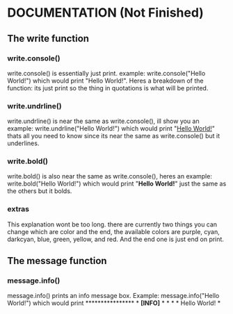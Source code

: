 # DOCUMENTATION (Not Finished)
## The write function
### write.console()
write.console() is essentially just print. example: write.console("Hello World!") which would print "Hello World!". Heres a breakdown of the function: its just print so the thing in quotations is what will be printed.

### write.undrline()
write.undrline() is near the same as write.console(), ill show you an example: write.undrline("Hello World!") which would print "<ins>Hello World!</ins>" thats all you need to know since its near the same as write.console() but it underlines.

### write.bold()
write.bold() is also near the same as write.console(), heres an example: write.bold("Hello World!") which would print "__Hello World!__" just the same as the others but it bolds.

### extras
This explanation wont be too long. there are currently two things you can change which are color and the end, the available colors are purple, cyan, darkcyan, blue, green, yellow, and red. And the end one is just end on print.

## The message function
### message.info()
message.info() prints an info message box. Example: message.info("Hello World!") which would print ****************
                                                                                                   * __[INFO]__   *
                                                                                                   *              *
                                                                                                   * Hello World! *
